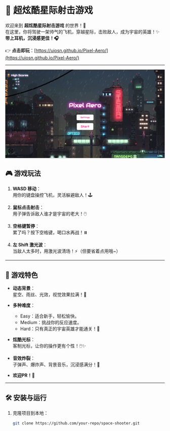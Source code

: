 # 🚀 超炫酷星际射击游戏

欢迎来到 **超炫酷星际射击游戏** 的世界！🌌  
在这里，你将驾驶一架帅气的飞机，穿越星际，击败敌人，成为宇宙的英雄！✨  
**带上耳机，沉浸感更佳！🎧**

👉 **点击即玩**：[https://uiosn.github.io/Pixel-Aero/](https://uiosn.github.io/Pixel-Aero/)

---

![alt text](showreadme.png)

## 🎮 游戏玩法

1. **WASD 移动**：  
   用你的键盘操控飞机，灵活躲避敌人！🕹️

2. **鼠标点击射击**：  
   用子弹告诉敌人谁才是宇宙的老大！🖱️

3. **空格键暂停**：  
   累了吗？按下空格键，喝口水再战！⏸️

4. **左 Shift 激光波**：  
   当敌人太多时，用激光波清场！⚡（但要省着点用哦~）

---

## 🌟 游戏特色

- **动态背景**：  
  星空、雨丝、光效，视觉效果拉满！🌠

- **多种难度**：  
  - Easy：适合新手，轻松愉快。  
  - Medium：挑战你的反应速度。  
  - Hard：只有真正的宇宙英雄才能通关！💪

- **炫酷光标**：  
  客制光标，让你的操作更有个性！🖱️✨

- **音效炸裂**：  
  子弹声、爆炸声、背景音乐，沉浸感满分！🎵  
  

- **欢迎PR！🤝**

---

## 🛠️ 安装与运行

1. 克隆项目到本地：
   ```bash
   git clone https://github.com/your-repo/space-shooter.git


